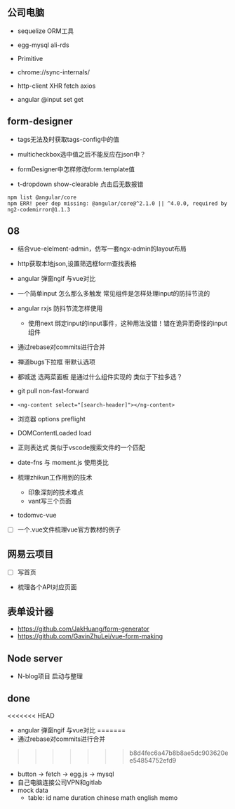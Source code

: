 
## 公司电脑
+ sequelize ORM工具
+ egg-mysql  ali-rds
+ Primitive
+ chrome://sync-internals/
+ http-client XHR fetch axios

+ angular @input set get

## form-designer
+ tags无法及时获取tags-config中的值
+ multicheckbox选中值之后不能反应在json中？

+ formDesigner中怎样修改form.template值
+ t-dropdown show-clearable 点击后无数报错




```
npm list @angular/core
npm ERR! peer dep missing: @angular/core@^2.1.0 || ^4.0.0, required by ng2-codemirror@1.1.3
```


## 08
+ 结合vue-elelment-admin，仿写一套ngx-admin的layout布局
+ http获取本地json,设置筛选框form查找表格
+ angular 弹窗ngif 与vue对比
+ 一个简单input 怎么那么多触发 常见组件是怎样处理input的防抖节流的
+ angular rxjs 防抖节流怎样使用
  + 使用next 绑定input的input事件，这种用法没错！错在诡异而奇怪的input组件
+ 通过rebase对commits进行合并
+ 禅道bugs下拉框 带默认选项
+ 都城送 选两菜面板 是通过什么组件实现的 类似于下拉多选？
+ git pull non-fast-forward 
+ `<ng-content select="[search-header]"></ng-content>`
+ 浏览器 options preflight
+ DOMContentLoaded load
+ 正则表达式 类似于vscode搜索文件的一个匹配
+ date-fns 与 moment.js 使用类比



+ 梳理zhikun工作用到的技术
  + 印象深刻的技术难点
  + vant写三个页面


+ todomvc-vue
+ [ ] 一个.vue文件梳理vue官方教材的例子


## 网易云项目
+ [ ] 写首页
+ 梳理各个API对应页面

## 表单设计器
+ https://github.com/JakHuang/form-generator
+ https://github.com/GavinZhuLei/vue-form-making


## Node server
+ N-blog项目 启动与整理


## done
<<<<<<< HEAD
+ angular 弹窗ngif 与vue对比
=======
+ 通过rebase对commits进行合并
>>>>>>> b8d4fec6a47b8b8ae5dc903620ee54854752efd9
+ button -> fetch -> egg.js -> mysql
+ 自己电脑连接公司VPN和gitlab
+ mock data
	+ table: id name duration chinese math english memo